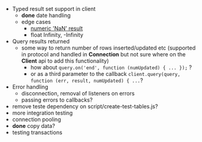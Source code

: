   - Typed result set support in client
    - __done__ date handling
    - edge cases
      - [numeric 'NaN' result](http://www.postgresql.org/docs/8.4/static/datatype-numeric.html)
      - float Infinity, -Infinity
  - Query results returned
    - some way to return number of rows inserted/updated etc
    (supported in protocol and handled in __Connection__ but not sure
    where on the __Client__ api to add this functionality)
      - how about ```query.on('end', function (numUpdated) { ... });``` ?
      - or as a third parameter to the callback ```client.query(query, function (err, result, numUpdated) { ...```?
  - Error handling
    - disconnection, removal of listeners on errors
    - passing errors to callbacks?
  - remove teste dependency on script/create-test-tables.js?
  - more integration testing
  - connection pooling
  - __done__ copy data?
  - testing transactions
